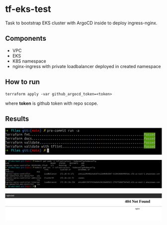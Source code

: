 # tf-eks-test

Task to bootstrap EKS cluster with ArgoCD inside to deploy ingress-nginx.

## Components

- VPC
- EKS
- K8S namespace
- nginx-ingress with private loadbalancer deployed in created namespace

## How to run

```
terraform apply -var github_argocd_token=<token>
```

where **token** is github token with repo scope.

## Results

![result1](./files/result1.png)

![result2](./files/result2.png)

![result3](./files/result3.png)